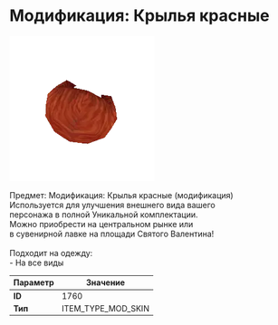 # Модификация: Крылья красные

![Item Image](../img/1760.webp?raw=true)

Предмет: Модификация: Крылья красные (модификация)<br>Используется для улучшения внешнего вида вашего<br>персонажа в полной Уникальной комплектации.<br>Можно приобрести на центральном рынке или<br>в сувенирной лавке на площади Святого Валентина!<br><br>Подходит на одежду: <br> - На все виды<br>


| Параметр | Значение |
|----------|----------|
| **ID** | 1760 |
| **Тип** | ITEM_TYPE_MOD_SKIN |


